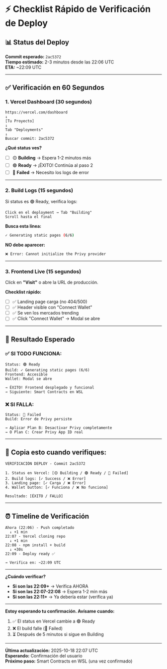 # ⚡ Checklist Rápido de Verificación de Deploy

## 📊 **Status del Deploy**

**Commit esperado:** `2ac5372`  
**Tiempo estimado:** 2-3 minutos desde las 22:06 UTC  
**ETA:** ~22:09 UTC

---

## ✅ **Verificación en 60 Segundos**

### **1. Vercel Dashboard (30 segundos)**

```
https://vercel.com/dashboard
↓
[Tu Proyecto]
↓
Tab "Deployments"
↓
Buscar commit: 2ac5372
```

**¿Qué status ves?**

- [ ] 🟡 **Building** → Espera 1-2 minutos más
- [ ] 🟢 **Ready** → ¡ÉXITO! Continúa al paso 2
- [ ] 🔴 **Failed** → Necesito los logs de error

---

### **2. Build Logs (15 segundos)**

Si status es 🟢 Ready, verifica logs:

```
Click en el deployment → Tab "Building"
Scroll hasta el final
```

**Busca esta línea:**

```bash
✓ Generating static pages (6/6)
```

**NO debe aparecer:**

```bash
❌ Error: Cannot initialize the Privy provider
```

---

### **3. Frontend Live (15 segundos)**

Click en **"Visit"** o abre la URL de producción.

**Checklist rápido:**

- [ ] ✅ Landing page carga (no 404/500)
- [ ] ✅ Header visible con "Connect Wallet"
- [ ] ✅ Se ven los mercados trending
- [ ] ✅ Click "Connect Wallet" → Modal se abre

---

## 🎯 **Resultado Esperado**

### **✅ SI TODO FUNCIONA:**

```
Status: 🟢 Ready
Build: ✓ Generating static pages (6/6)
Frontend: Accesible
Wallet: Modal se abre

→ ÉXITO! Frontend desplegado y funcional
→ Siguiente: Smart Contracts en WSL
```

### **❌ SI FALLA:**

```
Status: 🔴 Failed
Build: Error de Privy persiste

→ Aplicar Plan B: Desactivar Privy completamente
→ O Plan C: Crear Privy App ID real
```

---

## 📝 **Copia esto cuando verifiques:**

```
VERIFICACIÓN DEPLOY - Commit 2ac5372

1. Status en Vercel: [🟡 Building / 🟢 Ready / 🔴 Failed]
2. Build logs: [✓ Success / ❌ Error]
3. Landing page: [✓ Carga / ❌ Error]
4. Wallet button: [✓ Funciona / ❌ No funciona]

Resultado: [ÉXITO / FALLO]
```

---

## ⏰ **Timeline de Verificación**

```
Ahora (22:06) - Push completado
  ↓ +1 min
22:07 - Vercel cloning repo
  ↓ +1 min
22:08 - npm install + build
  ↓ +30s
22:09 - Deploy ready ✅

→ Verifica en: ~22:09 UTC
```

---

**¿Cuándo verificar?**

- **Si son las 22:09+** → Verifica AHORA
- **Si son las 22:07-22:08** → Espera 1-2 min más
- **Si son las 22:11+** → Ya debería estar (verifica ya)

---

**Estoy esperando tu confirmación. Avísame cuando:**

1. ✅ El status en Vercel cambie a 🟢 Ready
2. ❌ El build falle (🔴 Failed)
3. ⏳ Después de 5 minutos si sigue en Building

---

**Última actualización:** 2025-10-18 22:07 UTC  
**Esperando:** Confirmación del usuario  
**Próximo paso:** Smart Contracts en WSL (una vez confirmado)


















